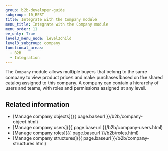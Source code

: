 ```yaml
---
group: b2b-developer-guide
subgroup: 10_REST
title: Integrate with the Company module
menu_title: Integrate with the Company module
menu_order: 11
ee_only: True
level3_menu_node: level3child
level3_subgroup: company
functional_areas:
  - B2B
  - Integration
---
```


The `Company` module allows multiple buyers that belong to the same company to view product prices and make purchases based on the shared catalog assigned to this company. A company can contain a hierarchy of users and teams, with roles and permissions assigned at any level.

## Related information

* [Manage company objects]({{ page.baseurl }}/b2b/company-object.html)
* [Manage company users]({{ page.baseurl }}/b2b/company-users.html)
* [Manage company roles]({{ page.baseurl }}/b2b/roles.html)
* [Manage company structures]({{ page.baseurl }}/b2b/company-structures.html)
